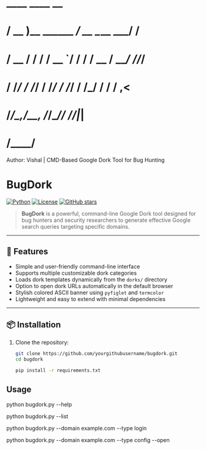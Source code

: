 #     ____              ____             __
#    / __ )__  ______ _/ __ \____  _____/ /__
#   / __  / / / / __ `/ / / / __ \/ ___/ //_/
#  / /_/ / /_/ / /_/ / /_/ / /_/ / /  / ,<
# /_____/\__,_/\__, /_____/\____/_/  /_/|_|
#             /____/

Author: Vishal | CMD-Based Google Dork Tool for Bug Hunting
# BugDork


[![Python](https://img.shields.io/badge/python-3.6%2B-blue.svg)](https://www.python.org/)
[![License](https://img.shields.io/badge/license-MIT-green.svg)](LICENSE)
[![GitHub stars](https://img.shields.io/github/stars/yourgithubusername/bugdork.svg?style=social&label=Stars)](https://github.com/yourgithubusername/bugdork/stargazers)

> **BugDork** is a powerful, command-line Google Dork tool designed for bug hunters and security researchers to generate effective Google search queries targeting specific domains.

---

## 🚀 Features

- Simple and user-friendly command-line interface  
- Supports multiple customizable dork categories  
- Loads dork templates dynamically from the `dorks/` directory  
- Option to open dork URLs automatically in the default browser  
- Stylish colored ASCII banner using `pyfiglet` and `termcolor`  
- Lightweight and easy to extend with minimal dependencies  

---

## 📦 Installation

1. Clone the repository:

   ```bash
   git clone https://github.com/yourgithubusername/bugdork.git
   cd bugdork
   
   pip install -r requirements.txt

## Usage 
  python bugdork.py --help
 
  python bugdork.py --list
 
  python bugdork.py --domain example.com --type login

  python bugdork.py --domain example.com --type config --open

